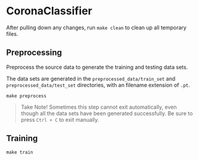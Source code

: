 # CoronaClassifier

After pulling down any changes, run `make clean` to clean up all temporary files.

## Preprocessing

Preprocess the source data to generate the training and testing data sets.

The data sets are generated in the `preprocessed_data/train_set` and `preprocessed_data/test_set` directories, with
an filename extension of `.pt`.

`make preprocess`

> Take Note!
> Sometimes this step cannot exit automatically, even though all the data sets have been generated successfully.
> Be sure to press `Ctrl + C` to exit manually.

## Training

`make train`